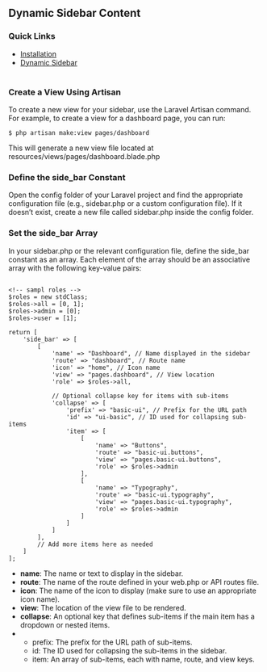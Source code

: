 
## Dynamic Sidebar Content
### Quick Links
- [Installation](../README.md)
- [Dynamic Sidebar](flavors/sidebar.md)
<br/> <br/>

### Create a View Using Artisan
To create a new view for your sidebar, use the Laravel Artisan command. For example, to create a view for a dashboard page, you can run:

```
$ php artisan make:view pages/dashboard
```

This will generate a new view file located at resources/views/pages/dashboard.blade.php

### Define the side_bar Constant
Open the config folder of your Laravel project and find the appropriate configuration file (e.g., sidebar.php or a custom configuration file). If it doesn’t exist, create a new file called sidebar.php inside the config folder.

### Set the side_bar Array
In your sidebar.php or the relevant configuration file, define the side_bar constant as an array. Each element of the array should be an associative array with the following key-value pairs:

```

<!-- sampl roles -->
$roles = new stdClass;
$roles->all = [0, 1];
$roles->admin = [0];
$roles->user = [1];

return [
    'side_bar' => [
        [
            'name' => "Dashboard", // Name displayed in the sidebar
            'route' => "dashboard", // Route name
            'icon' => "home", // Icon name
            'view' => "pages.dashboard", // View location
            'role' => $roles->all,

            // Optional collapse key for items with sub-items
            'collapse' => [
                'prefix' => "basic-ui", // Prefix for the URL path
                'id' => "ui-basic", // ID used for collapsing sub-items
                'item' => [
                    [
                        'name' => "Buttons", 
                        'route' => "basic-ui.buttons", 
                        'view' => "pages.basic-ui.buttons",
                        'role' => $roles->admin
                    ],
                    [
                        'name' => "Typography", 
                        'route' => "basic-ui.typography", 
                        'view' => "pages.basic-ui.typography",
                        'role' => $roles->admin
                    ]
                ]
            ]
        ],
        // Add more items here as needed
    ]
];

```
<ul>
<li> <b>name</b>: The name or text to display in the sidebar. </li>
<li> <b>route</b>: The name of the route defined in your web.php or API routes file. </li>
<li> <b>icon</b>: The name of the icon to display (make sure to use an appropriate icon name). </li>
<li> <b>view</b>: The location of the view file to be rendered. </li>
<li> <b>collapse</b>: An optional key that defines sub-items if the main item has a dropdown or nested items. </li>
<li>
    <ul>
        <li> prefix: The prefix for the URL path of sub-items. </li>
        <li> id: The ID used for collapsing the sub-items in the sidebar. </li>
        <li> item: An array of sub-items, each with name, route, and view keys. </li>
    </ul>
</li>
</ul>